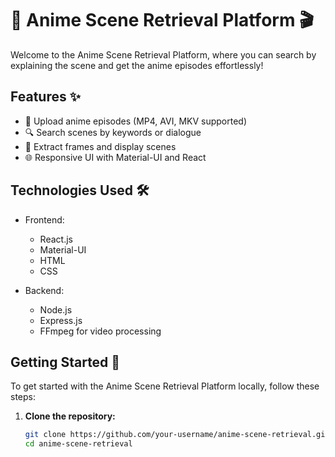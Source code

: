 # 🚀 Anime Scene Retrieval Platform 🎬

Welcome to the Anime Scene Retrieval Platform, where you can search by explaining the scene and get the anime episodes effortlessly!

## Features ✨

- 📼 Upload anime episodes (MP4, AVI, MKV supported)
- 🔍 Search scenes by keywords or dialogue
- 🎥 Extract frames and display scenes
- 🌐 Responsive UI with Material-UI and React

## Technologies Used 🛠️

- Frontend:
  - React.js
  - Material-UI
  - HTML
  - CSS

- Backend:
  - Node.js
  - Express.js
  - FFmpeg for video processing

## Getting Started 🚀

To get started with the Anime Scene Retrieval Platform locally, follow these steps:

1. **Clone the repository:**

   ```bash
   git clone https://github.com/your-username/anime-scene-retrieval.git
   cd anime-scene-retrieval
